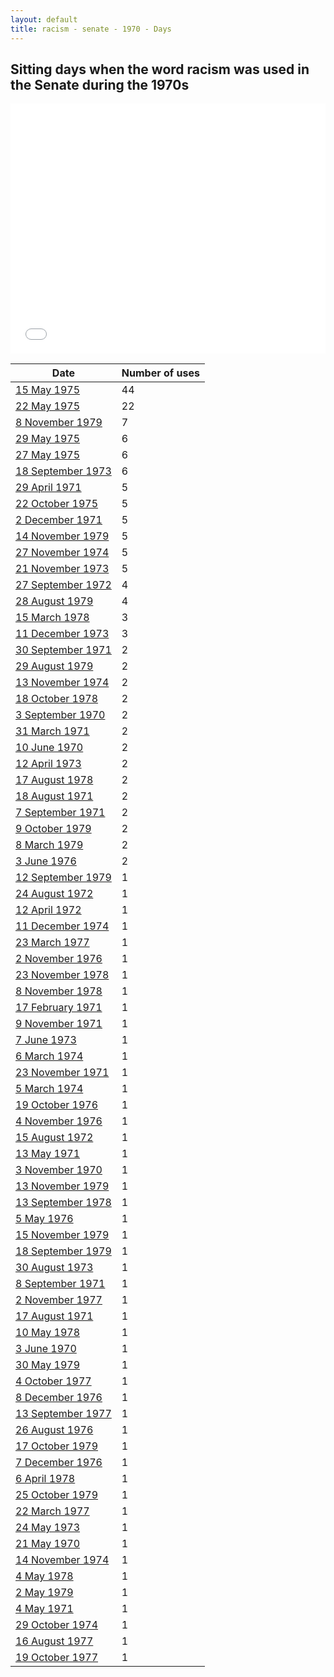 ```yaml
---
layout: default
title: racism - senate - 1970 - Days
---
```

## Sitting days when the word **racism** was used in the Senate during the 1970s

<iframe width="100%" height="400" frameborder="0" scrolling="no" src="//plot.ly/~wragge/1581.embed"></iframe>

| Date | Number of uses |
|--------------|----------------|
|[15 May 1975](https://historichansard.net/senate/1975/19750515_senate_29_s64/)|44|
|[22 May 1975](https://historichansard.net/senate/1975/19750522_senate_29_s64/)|22|
|[8 November 1979](https://historichansard.net/senate/1979/19791108_senate_31_s83/)|7|
|[29 May 1975](https://historichansard.net/senate/1975/19750529_senate_29_s64/)|6|
|[27 May 1975](https://historichansard.net/senate/1975/19750527_senate_29_s64/)|6|
|[18 September 1973](https://historichansard.net/senate/1973/19730918_senate_28_s57/)|6|
|[29 April 1971](https://historichansard.net/senate/1971/19710429_senate_27_s47/)|5|
|[22 October 1975](https://historichansard.net/senate/1975/19751022_senate_29_s66/)|5|
|[2 December 1971](https://historichansard.net/senate/1971/19711202_senate_27_s50/)|5|
|[14 November 1979](https://historichansard.net/senate/1979/19791114_senate_31_s83/)|5|
|[27 November 1974](https://historichansard.net/senate/1974/19741127_senate_29_s62/)|5|
|[21 November 1973](https://historichansard.net/senate/1973/19731121_senate_28_s58/)|5|
|[27 September 1972](https://historichansard.net/senate/1972/19720927_senate_27_s54/)|4|
|[28 August 1979](https://historichansard.net/senate/1979/19790828_senate_31_s82/)|4|
|[15 March 1978](https://historichansard.net/senate/1978/19780315_senate_31_s76/)|3|
|[11 December 1973](https://historichansard.net/senate/1973/19731211_senate_28_s58/)|3|
|[30 September 1971](https://historichansard.net/senate/1971/19710930_senate_27_s49/)|2|
|[29 August 1979](https://historichansard.net/senate/1979/19790829_senate_31_s82/)|2|
|[13 November 1974](https://historichansard.net/senate/1974/19741113_senate_29_s62/)|2|
|[18 October 1978](https://historichansard.net/senate/1978/19781018_senate_31_s79/)|2|
|[3 September 1970](https://historichansard.net/senate/1970/19700903_senate_27_s45/)|2|
|[31 March 1971](https://historichansard.net/senate/1971/19710331_senate_27_s47/)|2|
|[10 June 1970](https://historichansard.net/senate/1970/19700610_senate_27_s44/)|2|
|[12 April 1973](https://historichansard.net/senate/1973/19730412_senate_28_s55/)|2|
|[17 August 1978](https://historichansard.net/senate/1978/19780817_senate_31_s78/)|2|
|[18 August 1971](https://historichansard.net/senate/1971/19710818_senate_27_s49/)|2|
|[7 September 1971](https://historichansard.net/senate/1971/19710907_senate_27_s49/)|2|
|[9 October 1979](https://historichansard.net/senate/1979/19791009_senate_31_s82/)|2|
|[8 March 1979](https://historichansard.net/senate/1979/19790308_SENATE_31_S80/)|2|
|[3 June 1976](https://historichansard.net/senate/1976/19760603_senate_30_s68/)|2|
|[12 September 1979](https://historichansard.net/senate/1979/19790912_senate_31_s82/)|1|
|[24 August 1972](https://historichansard.net/senate/1972/19720824_senate_27_s53/)|1|
|[12 April 1972](https://historichansard.net/senate/1972/19720412_senate_27_s51/)|1|
|[11 December 1974](https://historichansard.net/senate/1974/19741211_senate_29_s62/)|1|
|[23 March 1977](https://historichansard.net/senate/1977/19770323_senate_30_s72/)|1|
|[2 November 1976](https://historichansard.net/senate/1976/19761102_senate_30_s69/)|1|
|[23 November 1978](https://historichansard.net/senate/1978/19781123_senate_31_s79/)|1|
|[8 November 1978](https://historichansard.net/senate/1978/19781108_senate_31_s79/)|1|
|[17 February 1971](https://historichansard.net/senate/1971/19710217_senate_27_s47/)|1|
|[9 November 1971](https://historichansard.net/senate/1971/19711109_senate_27_s50/)|1|
|[7 June 1973](https://historichansard.net/senate/1973/19730607_senate_28_s56/)|1|
|[6 March 1974](https://historichansard.net/senate/1974/19740306_senate_28_s59/)|1|
|[23 November 1971](https://historichansard.net/senate/1971/19711123_senate_27_s50/)|1|
|[5 March 1974](https://historichansard.net/senate/1974/19740305_SENATE_28_S59/)|1|
|[19 October 1976](https://historichansard.net/senate/1976/19761019_senate_30_s69/)|1|
|[4 November 1976](https://historichansard.net/senate/1976/19761104_senate_30_s69/)|1|
|[15 August 1972](https://historichansard.net/senate/1972/19720815_senate_27_s53/)|1|
|[13 May 1971](https://historichansard.net/senate/1971/19710513_senate_27_s48/)|1|
|[3 November 1970](https://historichansard.net/senate/1970/19701103_senate_27_s46/)|1|
|[13 November 1979](https://historichansard.net/senate/1979/19791113_senate_31_s83/)|1|
|[13 September 1978](https://historichansard.net/senate/1978/19780913_senate_31_s78/)|1|
|[5 May 1976](https://historichansard.net/senate/1976/19760505_senate_30_s68/)|1|
|[15 November 1979](https://historichansard.net/senate/1979/19791115_senate_31_s83/)|1|
|[18 September 1979](https://historichansard.net/senate/1979/19790918_senate_31_s82/)|1|
|[30 August 1973](https://historichansard.net/senate/1973/19730830_senate_28_s57/)|1|
|[8 September 1971](https://historichansard.net/senate/1971/19710908_senate_27_s49/)|1|
|[2 November 1977](https://historichansard.net/senate/1977/19771102_senate_30_s75/)|1|
|[17 August 1971](https://historichansard.net/senate/1971/19710817_senate_27_s49/)|1|
|[10 May 1978](https://historichansard.net/senate/1978/19780510_senate_31_s77/)|1|
|[3 June 1970](https://historichansard.net/senate/1970/19700603_senate_27_s44/)|1|
|[30 May 1979](https://historichansard.net/senate/1979/19790530_senate_31_s81/)|1|
|[4 October 1977](https://historichansard.net/senate/1977/19771004_senate_30_s74/)|1|
|[8 December 1976](https://historichansard.net/senate/1976/19761208_senate_30_s70/)|1|
|[13 September 1977](https://historichansard.net/senate/1977/19770913_senate_30_s74/)|1|
|[26 August 1976](https://historichansard.net/senate/1976/19760826_senate_30_s69/)|1|
|[17 October 1979](https://historichansard.net/senate/1979/19791017_senate_31_s82/)|1|
|[7 December 1976](https://historichansard.net/senate/1976/19761207_senate_30_s70/)|1|
|[6 April 1978](https://historichansard.net/senate/1978/19780406_senate_31_s76/)|1|
|[25 October 1979](https://historichansard.net/senate/1979/19791025_senate_31_s83/)|1|
|[22 March 1977](https://historichansard.net/senate/1977/19770322_senate_30_s72/)|1|
|[24 May 1973](https://historichansard.net/senate/1973/19730524_senate_28_s56/)|1|
|[21 May 1970](https://historichansard.net/senate/1970/19700521_senate_27_s44/)|1|
|[14 November 1974](https://historichansard.net/senate/1974/19741114_senate_29_s62/)|1|
|[4 May 1978](https://historichansard.net/senate/1978/19780504_senate_31_s77/)|1|
|[2 May 1979](https://historichansard.net/senate/1979/19790502_senate_31_s81/)|1|
|[4 May 1971](https://historichansard.net/senate/1971/19710504_senate_27_s48/)|1|
|[29 October 1974](https://historichansard.net/senate/1974/19741029_senate_29_s62/)|1|
|[16 August 1977](https://historichansard.net/senate/1977/19770816_senate_30_s74/)|1|
|[19 October 1977](https://historichansard.net/senate/1977/19771019_senate_30_s75/)|1|
